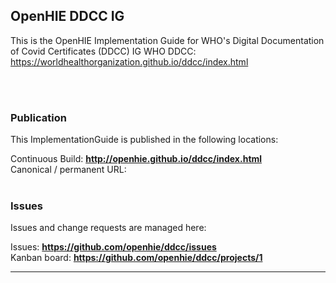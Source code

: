 OpenHIE DDCC IG
---
This is the OpenHIE Implementation Guide for WHO's Digital Documentation of Covid Certificates (DDCC) IG
WHO DDCC: https://worldhealthorganization.github.io/ddcc/index.html

<br> </br>
###
### Publication
This ImplementationGuide is published in the following locations:

Continuous Build: __http://openhie.github.io/ddcc/index.html__  
Canonical / permanent URL: 
<br> </br>

### Issues
Issues and change requests are managed here:  

Issues:  __https://github.com/openhie/ddcc/issues__  
Kanban board:  __https://github.com/openhie/ddcc/projects/1__  

---
